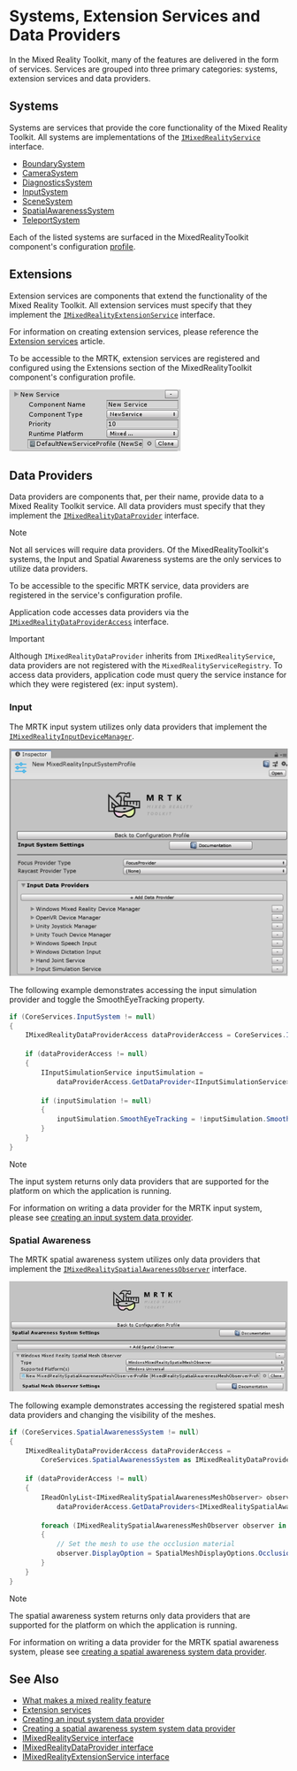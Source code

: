 # Systems, Extension Services and Data Providers

In the Mixed Reality Toolkit, many of the features are delivered in the form of services. Services are grouped into three
primary categories: systems, extension services and data providers.

## Systems

Systems are services that provide the core functionality of the Mixed Reality Toolkit. All systems are implementations of the
[`IMixedRealityService`](xref:Microsoft.MixedReality.Toolkit.IMixedRealityService) interface.

- [BoundarySystem](../Boundary/BoundarySystemGettingStarted.md)
- [CameraSystem](../CameraSystem/CameraSystemOverview.md)
- [DiagnosticsSystem](../Diagnostics/DiagnosticsSystemGettingStarted.md)
- [InputSystem](../Input/Overview.md)
- [SceneSystem](../SceneSystem/SceneSystemGettingStarted.md)
- [SpatialAwarenessSystem](../SpatialAwareness/SpatialAwarenessGettingStarted.md)
- [TeleportSystem](../TeleportSystem/Overview.md)

Each of the listed systems are surfaced in the MixedRealityToolkit component's configuration [profile](../Profiles/Profiles.md).

## Extensions

Extension services are components that extend the functionality of the Mixed Reality Toolkit. All extension services must specify
that they implement the [`IMixedRealityExtensionService`](xref:Microsoft.MixedReality.Toolkit.IMixedRealityExtensionService) interface.

For information on creating extension services, please reference the [Extension services](../Extensions/ExtensionServices.md) article.

To be accessible to the MRTK, extension services are registered and configured using the Extensions section of the MixedRealityToolkit
component's configuration profile.

![Configuring an extension service](../Images/Profiles/ConfiguredExtensionService.png)

## Data Providers

Data providers are components that, per their name, provide data to a Mixed Reality Toolkit service. All data providers must specify that
they implement the [`IMixedRealityDataProvider`](xref:Microsoft.MixedReality.Toolkit.IMixedRealityDataProvider) interface.

> [!Note]
> Not all services will require data providers. Of the MixedRealityToolkit's systems, the Input and Spatial Awareness systems are the
only services to utilize data providers.

To be accessible to the specific MRTK service, data providers are registered in the service's configuration profile.

Application code accesses data providers via the [`IMixedRealityDataProviderAccess`](xref:Microsoft.MixedReality.Toolkit.IMixedRealityDataProviderAccess) interface.

> [!Important]
> Although `IMixedRealityDataProvider` inherits from `IMixedRealityService`, data providers are not
registered with the `MixedRealityServiceRegistry`. To access data providers, application code must
query the service instance for which they were registered (ex: input system).

### Input

The MRTK input system utilizes only data providers that implement the [`IMixedRealityInputDeviceManager`](xref:Microsoft.MixedReality.Toolkit.Input.IMixedRealityInputDeviceManager).

![Input system data providers](../Images/Input/RegisteredServiceProviders.PNG)

The following example demonstrates accessing the input simulation provider and toggle the SmoothEyeTracking property.

```c#
if (CoreServices.InputSystem != null)
{
    IMixedRealityDataProviderAccess dataProviderAccess = CoreServices.InputSystem as IMixedRealityDataProviderAccess;

    if (dataProviderAccess != null)
    {
        IInputSimulationService inputSimulation =
            dataProviderAccess.GetDataProvider<IInputSimulationService>();

        if (inputSimulation != null)
        {
            inputSimulation.SmoothEyeTracking = !inputSimulation.SmoothEyeTracking;
        }
    }
}
```

> [!Note]
> The input system returns only data providers that are supported for the platform on which the
application is running.

For information on writing a data provider for the MRTK input system, please see [creating an input system data provider](../Input/CreateDataProvider.md).

### Spatial Awareness

The MRTK spatial awareness system utilizes only data providers that implement the [`IMixedRealitySpatialAwarenessObserver`](xref:Microsoft.MixedReality.Toolkit.SpatialAwareness.IMixedRealitySpatialAwarenessObserver) interface.

![Spatial awareness system data providers](../Images/SpatialAwareness/SpatialAwarenessProfile.png)

The following example demonstrates accessing the registered spatial mesh data providers and changing the visibility of the meshes.

```c#
if (CoreServices.SpatialAwarenessSystem != null)
{
    IMixedRealityDataProviderAccess dataProviderAccess =
        CoreServices.SpatialAwarenessSystem as IMixedRealityDataProviderAccess;

    if (dataProviderAccess != null)
    {
        IReadOnlyList<IMixedRealitySpatialAwarenessMeshObserver> observers =
            dataProviderAccess.GetDataProviders<IMixedRealitySpatialAwarenessMeshObserver>();

        foreach (IMixedRealitySpatialAwarenessMeshObserver observer in observers)
        {
            // Set the mesh to use the occlusion material
            observer.DisplayOption = SpatialMeshDisplayOptions.Occlusion;
        }
    }
}
```

> [!Note]
> The spatial awareness system returns only data providers that are supported for the platform on which the application is running.

For information on writing a data provider for the MRTK spatial awareness system, please see [creating a spatial awareness system data provider](../SpatialAwareness/CreateDataProvider.md).

## See Also

- [What makes a mixed reality feature](../MixedRealityServices.md)
- [Extension services](../Extensions/ExtensionServices.md)
- [Creating an input system data provider](../Input/CreateDataProvider.md)
- [Creating a spatial awareness system system data provider](../SpatialAwareness/CreateDataProvider.md)
- [IMixedRealityService interface](xref:Microsoft.MixedReality.Toolkit.IMixedRealityService)
- [IMixedRealityDataProvider interface](xref:Microsoft.MixedReality.Toolkit.IMixedRealityDataProvider)
- [IMixedRealityExtensionService interface](xref:Microsoft.MixedReality.Toolkit.IMixedRealityExtensionService)
